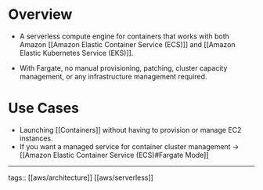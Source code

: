 # Overview

- A serverless compute engine for containers that works with both Amazon [[Amazon Elastic Container Service (ECS)]] and [[Amazon Elastic Kubernetes Service (EKS)]].

- With Fargate, no manual provisioning, patching, cluster capacity management, or any infrastructure management required.


# Use Cases

- Launching [[Containers]] without having to provision or manage EC2 instances.
- If you want a managed service for container cluster management -> [[Amazon Elastic Container Service (ECS)#Fargate Mode]]

____
tags:: [[aws/architecture]] [[aws/serverless]]  